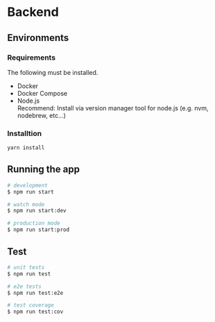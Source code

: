 # Backend
## Environments

### Requirements
The following must be installed.

* Docker
* Docker Compose
* Node.js  
Recommend: Install via version manager tool for node.js (e.g. nvm, nodebrew, etc...)

### Installtion
```bash
yarn install
```

## Running the app

```bash
# development
$ npm run start

# watch mode
$ npm run start:dev

# production mode
$ npm run start:prod
```

## Test

```bash
# unit tests
$ npm run test

# e2e tests
$ npm run test:e2e

# test coverage
$ npm run test:cov
```

